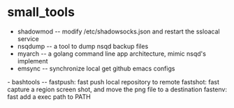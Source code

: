# small_tools
- shadowmod -- modify /etc/shadowsocks.json and restart the ssloacal service
- nsqdump   -- a tool to dump nsqd backup files
- myarch    -- a golang command line app architecture, mimic nsqd's implement
- emsync    -- synchronize local get github emacs configs
<pr>
- bashtools -- fastpush: fast push local repository to remote  
               fastshot: fast capture a region screen shot, and move the png file  
                         to a destination
	       fastenv: fast add a exec path to PATH  
</pr>
